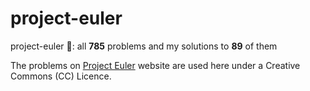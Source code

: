 # project-euler
project-euler 🔢: all **785** problems and my solutions to **89** of them

The problems on [Project Euler](https://projecteuler.net/) website are used here under a Creative Commons (CC) Licence.
